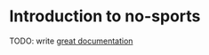 # Introduction to no-sports

TODO: write [great documentation](http://jacobian.org/writing/great-documentation/what-to-write/)
